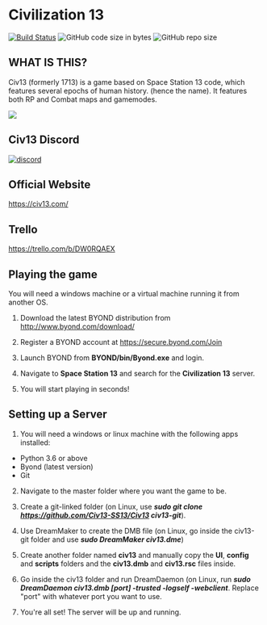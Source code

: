 # Civilization 13

[![Build Status](https://travis-ci.com/Civ13-SS13/Civ13.svg?branch=master)](https://travis-ci.com/Civ13-SS13/Civ13)
![GitHub code size in bytes](https://img.shields.io/github/languages/code-size/civ13-SS13/civ13.svg?style=flat)
![GitHub repo size](https://img.shields.io/github/repo-size/civ13-SS13/civ13.svg?style=flat)

## WHAT IS THIS?

Civ13 (formerly 1713) is a game based on Space Station 13 code, which features several epochs of human history. (hence the name). It features both RP and Combat maps and gamemodes.

<kbd>
 <img src="https://i.imgur.com/napac0L.png">
</kbd>


## Civ13 Discord
[![discord](https://discordapp.com/api/guilds/468979034571931648/widget.png)](https://discord.gg/hBEtg4x)


## Official Website
https://civ13.com/


## Trello
https://trello.com/b/DW0RQAEX


## Playing the game
You will need a windows machine or a virtual machine running it from another OS.

1. Download the latest BYOND distribution from http://www.byond.com/download/

2. Register a BYOND account at https://secure.byond.com/Join

3. Launch BYOND from **BYOND/bin/Byond.exe** and login.

4. Navigate to **Space Station 13** and search for the **Civilization 13** server.

5. You will start playing in seconds!


## Setting up a Server
1. You will need a windows or linux machine with the following apps installed:
 - Python 3.6 or above
 - Byond (latest version)
 - Git
 
 2. Navigate to the master folder where you want the game to be.
 
 3. Create a git-linked folder (on Linux, use ***sudo git clone https://github.com/Civ13-SS13/Civ13 civ13-git***).
 
 4. Use DreamMaker to create the DMB file (on Linux, go inside the civ13-git folder and use ***sudo DreamMaker civ13.dme***)
 
 5. Create another folder named **civ13** and manually copy the **UI**, **config** and **scripts** folders and the **civ13.dmb** and **civ13.rsc** files inside.
 
 6. Go inside the civ13 folder and run DreamDaemon (on Linux, run ***sudo DreamDaemon civ13.dmb [port] -trusted -logself -webclient***. Replace "port" with whatever port you want to use.
 
 7. You're all set! The server will be up and running.
